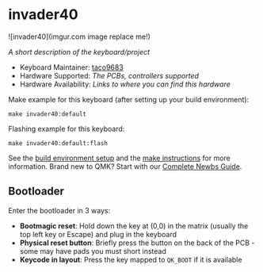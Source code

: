 # invader40

![invader40](imgur.com image replace me!)

*A short description of the keyboard/project*

* Keyboard Maintainer: [taco9683](https://github.com/taco9683)
* Hardware Supported: *The PCBs, controllers supported*
* Hardware Availability: *Links to where you can find this hardware*

Make example for this keyboard (after setting up your build environment):

    make invader40:default

Flashing example for this keyboard:

    make invader40:default:flash

See the [build environment setup](https://docs.qmk.fm/#/getting_started_build_tools) and the [make instructions](https://docs.qmk.fm/#/getting_started_make_guide) for more information. Brand new to QMK? Start with our [Complete Newbs Guide](https://docs.qmk.fm/#/newbs).

## Bootloader

Enter the bootloader in 3 ways:

* **Bootmagic reset**: Hold down the key at (0,0) in the matrix (usually the top left key or Escape) and plug in the keyboard
* **Physical reset button**: Briefly press the button on the back of the PCB - some may have pads you must short instead
* **Keycode in layout**: Press the key mapped to `QK_BOOT` if it is available
